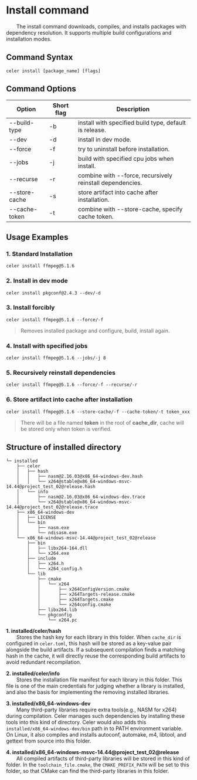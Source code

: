 # Install command

&emsp;&emsp;The install command downloads, compiles, and installs packages with dependency resolution. It supports multiple build configurations and installation modes.

## Command Syntax

```shell
celer install [package_name] [flags]  
```

## Command Options

| Option	        | Short flag | Description                                              |
| ----------------- | ---------- | ---------------------------------------------------------|
| --build-type	    | -b	     | install with specified build type, default is release.   |
| --dev             | -d         | install in dev mode.                                     |
| --force	        | -f	     | try to uninstall before installation.                    |
| --jobs	        | -j	     | build with specified cpu jobs when install.              |
| --recurse	        | -r	     | combine with --force, recursively reinstall dependencies.|
| --store-cache     | -s         | store artifact into cache after installation.            |
| --cache-token     | -t         | combine with --store-cache, specify cache token.         |

## Usage Examples

### 1. Standard Installation

```shell
celer install ffmpeg@5.1.6
```

### 2. Install in dev mode

```shell
celer install pkgconf@2.4.3 --dev/-d  
```

### 3. Install forcibly

```shell
celer install ffmpeg@5.1.6 --force/-f
```
>Removes installed package and configure, build, install again.

### 4. Install with specified jobs

```shell
celer install ffmpeg@5.1.6 --jobs/-j 8
```

### 5. Recursively reinstall dependencies

```shell
celer install ffmpeg@5.1.6 --force/-f --recurse/-r
```

### 6. Store artifact into cache after installation

```shell
celer install ffmpeg@5.1.6 --store-cache/-f --cache-token/-t token_xxx
```

>There will be a file named **token** in the root of **cache_dir**, cache will be stored only when token is verified.

## Structure of installed directory

```
└─ installed
    ├── celer
    │   ├── hash
    │   │   ├── nasm@2.16.03@x86_64-windows-dev.hash
    │   │   └── x264@stable@x86_64-windows-msvc-14.44@project_test_02@release.hash
    │   └── info
    │       ├── nasm@2.16.03@x86_64-windows-dev.trace
    │       └── x264@stable@x86_64-windows-msvc-14.44@project_test_02@release.trace
    ├── x86_64-windows-dev
    │   ├── LICENSE
    │   └── bin
    │       ├── nasm.exe
    │       └── ndisasm.exe
    └── x86_64-windows-msvc-14.44@project_test_02@release
        ├── bin
        │   ├── libx264-164.dll
        │   └── x264.exe
        ├── include
        │   ├── x264.h
        │   └── x264_config.h
        └── lib
            ├── cmake
            │   └── x264
            │       ├── x264ConfigVersion.cmake
            │       ├── x264Targets-release.cmake
            │       ├── x264Targets.cmake
            │       └── x264config.cmake
            ├── libx264.lib
            └── pkgconfig
                └── x264.pc
```

**1. installed/celer/hash**   
&emsp;&emsp;Stores the hash key for each library in this folder. When `cache_dir` is configured in `celer.toml`, this hash will be stored as a key-value pair alongside the build artifacts. If a subsequent compilation finds a matching hash in the cache, it will directly reuse the corresponding build artifacts to avoid redundant recompilation.  

**2. installed/celer/info**   
&emsp;&emsp;Stores the installation file manifest for each library in this folder. This file is one of the main credentials for judging whether a library is installed, and also the basis for implementing the removing installed libraries.  

**3. installed/x86_64-windows-dev**   
&emsp;&emsp;Many third-party libraries require extra tools(e.g., NASM for x264) during compilation. Celer manages such dependencies by installing these tools into this kind of directory. Celer would also adds this `installed/x86_64-windows-dev/bin` path in to PATH environment variable. On Linux, it also compiles and installs autoconf, automake, m4, libtool, and gettext from source into this folder. 

**4. installed/x86_64-windows-msvc-14.44@project_test_02@release**   
&emsp;&emsp;All compiled artifacts of third-party libraries will be stored in this kind of folder. In the `toolchain_file.cmake`, the `CMAKE_PREFIX_PATH` will be set to this folder, so that CMake can find the third-party libraries in this folder.
